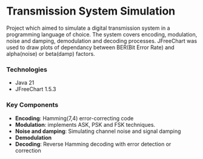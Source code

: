 # Transmission System Simulation
Project which aimed to simulate a digital transmission system in a programming language of choice. The system covers encoding, modulation, noise and damping, demodulation and decoding processes. JFreeChart was used to draw plots of dependancy between BER(Bit Error Rate) and alpha(noise) or beta(damp) factors.

### Technologies
* Java 21
* JFreeChart 1.5.3

### Key Components
* **Encoding**: Hamming(7,4) error-correcting code
* **Modulation**: implements ASK, PSK and FSK techniques.
* **Noise and damping**: Simulating channel noise and signal damping
* **Demodulation**
* **Decoding**: Reverse Hamming decoding with error detection or correction
